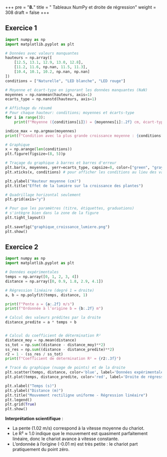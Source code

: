 +++
pre = "<b>8.</b>"
title = " Tableaux NumPy et droite de régression"
weight = 308
draft = false
+++


## Exercice 1

```python
import numpy as np
import matplotlib.pyplot as plt

# Données avec valeurs manquantes
hauteurs = np.array([
    [12.5, 13.1, 12.9, 13.0, 12.8],
    [11.2, 11.6, np.nan, 11.5, 11.3],
    [10.4, 10.1, 10.2, np.nan, np.nan]
])
conditions = ["Naturelle", "LED blanche", "LED rouge"]

# Moyenne et écart-type en ignorant les données manquantes (NaN)
moyennes = np.nanmean(hauteurs, axis=1)
ecarts_type = np.nanstd(hauteurs, axis=1)

# Affichage du résumé
# Pour chaque hauteur: conditions; moyennes et écarts-type
for i in range(3):
    print(f"Moyenne ({conditions[i]}) = {moyennes[i]:.2f} cm, écart-type = {ecarts_type[i]:.2f} cm")

indice_max = np.argmax(moyennes)
print(f"Condition avec la plus grande croissance moyenne : {conditions[indice_max]}")

# Graphique
x = np.arange(len(conditions)) 
plt.figure(figsize=(8, 5))p

# Traçage du graphique à barres et barres d'erreur
plt.bar(x, moyennes, yerr=ecarts_type, capsize=8, color=["green", "gray", "red"])
plt.xticks(x, conditions) # pour afficher les conditions au lieu des valeurs, sur l'axe x

plt.ylabel("Hauteur moyenne (cm)")
plt.title("Effet de la lumière sur la croissance des plantes")

# Quadrillage horizontal seulement
plt.grid(axis="y") 

# Pour que les paramètres (titre, étiquettes, graduations) 
# s'intègre bien dans la zone de la figure
plt.tight_layout()
	
plt.savefig("graphique_croissance_lumiere.png")
plt.show()
```


## Exercice 2

```python
import numpy as np
import matplotlib.pyplot as plt

# Données expérimentales
temps = np.array([0, 1, 2, 3, 4])
distance = np.array([0, 0.9, 1.8, 2.9, 4.1])

# Régression linéaire (degré 1 = droite)
a, b = np.polyfit(temps, distance, 1)

print(f"Pente a = {a:.2f} m/s")
print(f"Ordonnée à l’origine b = {b:.2f} m")

# Calcul des valeurs prédites par la droite
distance_predite = a * temps + b


# Calcul du coefficient de détermination R²
distance_moy = np.mean(distance)
ss_tot = np.sum((distance - distance_moy)**2)
ss_res = np.sum((distance - distance_predite)**2)
r2 = 1 - (ss_res / ss_tot)
print(f"Coefficient de détermination R² = {r2:.3f}")

# Tracé du graphique (nuage de points) et de la droite
plt.scatter(temps, distance, color='blue', label='Données expérimentales')
plt.plot(temps, distance_predite, color='red', label='Droite de régression')

plt.xlabel("Temps (s)")
plt.ylabel("Distance (m)")
plt.title("Mouvement rectiligne uniforme - Régression linéaire")
plt.legend()
plt.grid(True)
plt.show()
```

**Interprétation scientifique** :

* La pente (1.02 m/s) correspond à la vitesse moyenne du chariot.
* Le R² ≈ 1.0 indique que le mouvement est quasiment parfaitement linéaire, donc le chariot avance à vitesse constante.
* L’ordonnée à l’origine (-0.01 m) est très petite : le chariot part pratiquement du point zéro.